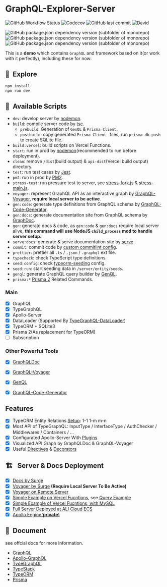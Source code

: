 # GraphQL-Explorer-Server

![GitHub Workflow Status](https://img.shields.io/github/workflow/status/linbudu599/GraphQL-Explorer-Server/GraphQL-Explorer-Server)
![Codecov](https://img.shields.io/codecov/c/github/linbudu599/GraphQL-Explorer-Server)
![GitHub last commit](https://img.shields.io/github/last-commit/linbudu599/GraphQL-Explorer-Server)
![David](https://img.shields.io/david/dev/linbudu599/GraphQL-Explorer-Server?label=dependencies)

![GitHub package.json dependency version (subfolder of monorepo)](https://img.shields.io/github/package-json/dependency-version/linbudu599/GraphQL-Explorer/graphql)
![GitHub package.json dependency version (subfolder of monorepo)](https://img.shields.io/github/package-json/dependency-version/linbudu599/GraphQL-Explorer/type-graphql)
![GitHub package.json dependency version (subfolder of monorepo)](https://img.shields.io/github/package-json/dependency-version/linbudu599/GraphQL-Explorer/apollo-server)

This is a **demo** which contains `GraphQL` and framework based on it(or work with it perfectly), including these for now:

## 🚀&nbsp; Explore

```bash
npm install
npm run dev
```

## 🛵&nbsp; Available Scripts

- `dev`: develop server by [nodemon](https://github.com/remy/nodemon).
- `build`: compile server code by [tsc](https://github.com/microsoft/TypeScript).
  - `prebuild`: Generation of `GenQL` & `Prisma Client`.
  - `postbuild`: copy generated `Prisma Client ` files, run `prisma db push` to create SQLite file.
- `build:vercel`: build scripts on Vercel Functions.
- `start`: run in prod by [nodemon](https://github.com/remy/nodemon)(recommended to run before deployment).
- `clean`: remove `/dist`(build output) & `api-dist`(Vercel build output) directory.
- `test`: run test cases by [Jest](https://github.com/facebook/jest).
- `pm2`: run in prod by [PM2](https://github.com/Unitech/pm2).
- `stress-test`: run pressure test to server, see [stress-fork.js](./st-fork.js) & [stress-main.js](./st-main.js).
- `voyager`: represent GraphQL API as an interactive graph by [GraphQL-Voyager](https://github.com/APIs-guru/graphql-voyager), **require local server to be active**.
- `gen:code`: generate type definitions from GraphQL schema by [GraphQL-Code-Generator](https://github.com/dotansimha/graphql-code-generator).
- `gen:docs`: generate documentation site from GraphQL schema by [GraphDoc](https://github.com/2fd/graphdoc).
- `gen`: generate docs & code, as `gen:code` & `gen:docs` require local server alive, **this command will use NodeJS `child_process` mod to handle server setup.**
- `serve:docs`: generate & serve documentation site by [serve](https://github.com/vercel/serve).
- `commit`: commit code by [custom commitlint config](.cz-config.js).
- `prettier`: prettier all `.ts` / `.json` / `.graphql` ext file.
- `typecheck`: check TypeScript type definitions.
- `seed:config`: check [typeorm-seeding](https://github.com/w3tecch/typeorm-seeding) config.
- `seed:run`: start seeding data in `/server/entity/seeds`.
- `genql`: generate GraphQL query builder by [GenQL](https://github.com/remorses/genql).
- `prisma:*` [Prisma 2](https://www.prisma.io/) Related Commands.

### Main

- [x] GraphQL
- [x] TypeGraphQL
- [x] Apollo-Server
- [x] DataLoader (Supported By [TypeGraphQL-DataLoader](https://github.com/slaypni/type-graphql-dataloader))
- [x] TypeORM + SQLite3
- [x] Prisma 2(As replacement for TypeORM)
- [ ] Subscription

### Other Powerful Tools

- [x] [GraphQLDoc](https://github.com/2fd/graphdoc)
- [x] [GraphQL-Voyager](https://github.com/APIs-guru/graphql-voyager)
- [x] [GenQL](https://github.com/remorses/genql)
- [x] [GraphQL-Code-Generator](https://github.com/dotansimha/graphql-code-generator)


## Features

- [x] TypeORM Entity Relations [Setup](./server/entities): 1-1 1-m m-n
- [x] Most API of TypeGraphQL: InputType / InterfaceType / AuthChecker / Middlewares / Containers / ...
- [x] Configurated Apollo-Server With [Plugins](./server/plugins)
- [x] Visualized API Graph by GraphQLDoc & GraphQL-Voyager
- [x] Useful [Directives](./server/directives) & [Decorators](./server/decorators)

## 🏗️ &nbsp; Server & Docs Deployment

- [x] [Docs by Surge](http://graphql-explorer-docs.surge.sh/)
- [x] [Voyager by Surge](http://graphql-explorer-voyager.surge.sh/) **(Require Local Server To Be Active)**
- [x] [Voyager on Remote Server](http://voyager.linbudu.top/)
- [x] [Simple Example on Vercel Fucntions](https://graphql-faas.vercel.app/api/sample), see [Query Example](./api/sample/query.graphql)
- [x] [Simple Example of Vercel Fucntions, with MySQL](https://graphql-faas.linbudu599.vercel.app/api/graphql)
- [x] [Full Server Deployed at ALI Cloud ECS](http://47.97.183.158:4399/graphql)
- [x] [Apollo Engine(**private**)](https://studio.apollographql.com/graph/My-Graph-innqj/explorer?schemaTag=current)

## 📔&nbsp; Document

see offcial docs for more information.

- [GraphQL](https://graphql.org/)
- [Apollo-GraphQL](https://www.apollographql.com/docs/)
- [TypeGraphQL](https://typegraphql.com/)
- [TypeStack](https://github.com/typestack)
- [TypeORM](https://github.com/typeorm)
- [Prisma](https://www.prisma.io/)
